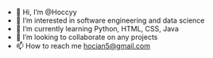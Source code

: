 - 👋 Hi, I’m @Hoccyy
- 👀 I’m interested in software engineering and data science
- 🌱 I’m currently learning Python, HTML, CSS, Java
- 💞️ I’m looking to collaborate on any projects
- 📫 How to reach me hocian5@gmail.com

<!---
Hoccyy/Hoccyy is a ✨ special ✨ repository because its `README.md` (this file) appears on your GitHub profile.
You can click the Preview link to take a look at your changes.
--->
